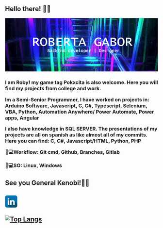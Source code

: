 ## Hello there! 👋✨

<img src="header.gif" >

<h3>I am Roby! my game tag Pokxcita is also welcome. Here you will find my projects from college and work.

Im a Semi-Senior Programmer, I have worked on projects in:
  Arduino Software,
  Javascript,
  C, 
  C#, 
  Typescript, 
  Selenium, 
  VBA,
  Python,
  Automation Anywhere/ Power Automate,
  Power apps,
  Angular
  
  I also have knowledge in SQL SERVER. The presentations of my projects are all on spanish as like almost all of my commits. Here you can find: C, C#, Javascript/HTML, Python, PHP

🧑💻Workflow: Git cmd, Github, Branches, Gitlab

🧑💻SO: Linux, Windows
</h3>
<h2>See you General Kenobi!👋✨<h2>

<a href="https://www.linkedin.com/in/robertagabor/"><img src="linkedinIco.png" height="40px" weight="345px" id="logo"></a>

[![Top Langs](https://github-readme-stats.vercel.app/api/top-langs/?username=RobertaGabor&layout=compact)](https://github.com/anuraghazra/github-readme-stats)
<!--
**RobertaGabor/RobertaGabor** is a ✨ _special_ ✨ repository because its `README.md` (this file) appears on your GitHub profile.

Here are some ideas to get you started:

- 🔭 I’m currently working on ...
- 🌱 I’m currently learning ...
- 👯 I’m looking to collaborate on ...
- 🤔 I’m looking for help with ...
- 💬 Ask me about ...
- 📫 How to reach me: ...
- 😄 Pronouns: ...
- ⚡ Fun fact: ...
-->

